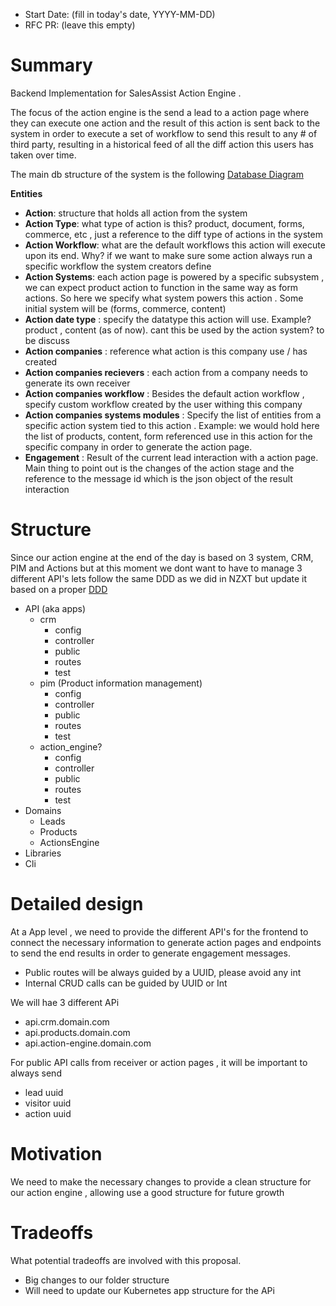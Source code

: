 - Start Date: (fill in today's date, YYYY-MM-DD)
- RFC PR: (leave this empty)

# Summary

Backend Implementation for SalesAssist Action Engine .

The focus of the action engine is the send a lead to a action page where they can execute one action and the result of this action is sent back to the system in order to execute a set of workflow to send this result to any # of third party, resulting in a historical feed of all the diff action this users has taken over time.

The main db structure of the system is the following [Database Diagram](https://dbdiagram.io/d/60e7cf6b7e498c3bb3eecfee)

**Entities**
- **Action**: structure that holds all action from the system
- **Action Type**: what type of action is this? product, document, forms, commerce, etc , just a reference to the diff type of actions in the system
- **Action Workflow**: what are the default workflows this action will execute upon its end. Why? if we want to make sure some action always run a specific workflow the system creators define
- **Action Systems**: each action page is powered by a specific subsystem , we can expect product action to function in the same way as form actions. So here we specify what system powers this action . Some initial system will be (forms, commerce, content)
- **Action date type** :  specify the datatype this action will use. Example? product , content (as of now). cant this be used by the action system? to be discuss
- **Action companies** : reference what action is this company use / has created
- **Action companies recievers** :  each action from a company needs to generate its own receiver
- **Action companies workflow** : Besides the default action workflow , specify custom workflow created by the user withing this company
- **Action companies systems modules** : Specify the list of entities from a specific action system tied to this action . Example: we would hold here the list of products, content, form referenced use in this action for the specific company in order to generate the action page.
- **Engagement** : Result of the current lead interaction with a action page. Main thing to point out is the changes of the action stage and the reference to the message id which is the json object of the result interaction

# Structure

Since our action engine at the end of the day is based on 3 system, CRM, PIM and Actions but at this moment we dont want to have to manage 3 different API's lets follow the same DDD as we did in NZXT but update it based on a proper [DDD](https://stitcher.io/blog/laravel-beyond-crud-01-domain-oriented-laravel)

- API (aka apps)
  - crm
    - config
    - controller
    - public
    - routes
    - test
  - pim (Product information management)
    - config
    - controller
    - public
    - routes
    - test
  - action_engine?
    - config
    - controller
    - public
    - routes
    - test
- Domains
  - Leads
  - Products
  - ActionsEngine
- Libraries
- Cli

# Detailed design

At a App level , we need to provide the different API's for the frontend to connect the necessary information to generate action pages and endpoints to send the end results in order to generate engagement messages.

- Public routes will be always guided by a UUID, please avoid any int 
- Internal CRUD calls can be guided by UUID or Int 

We will hae 3 different APi
- api.crm.domain.com
- api.products.domain.com
- api.action-engine.domain.com

For public API calls from receiver or action pages , it will be important to always send
- lead uuid
- visitor uuid
- action uuid

# Motivation

We need to make the necessary changes to provide a clean structure for our action engine , allowing use a good structure for future growth

# Tradeoffs

What potential tradeoffs are involved with this proposal.

- Big changes to our folder structure
- Will need to update our Kubernetes app structure for the APi
